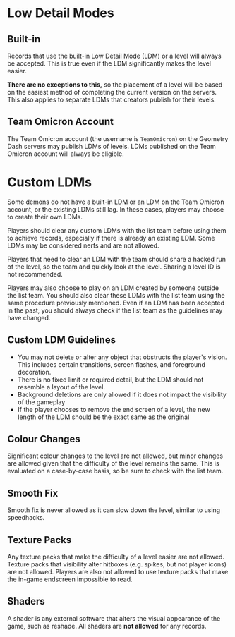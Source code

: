 # Low Detail Modes

## Built-in
Records that use the built-in Low Detail Mode (LDM) or a level will always be accepted. This is true even if the LDM significantly makes the level easier. 

**There are no exceptions to this,** so the placement of a level will be based on the easiest method of completing the current version on the servers. This also applies to separate LDMs that creators publish for their levels.

## Team Omicron Account
The Team Omicron account (the username is `TeamOmicron`) on the Geometry Dash servers may publish LDMs of levels. LDMs published on the Team Omicron account will always be eligible.

# Custom LDMs
Some demons do not have a built-in LDM or an LDM on the Team Omicron account, or the existing LDMs still lag. In these cases, players may choose to create their own LDMs.

Players should clear any custom LDMs with the list team before using them to achieve records, especially if there is already an existing LDM. Some LDMs may be considered nerfs and are not allowed.

Players that need to clear an LDM with the team should share a hacked run of the level, so the team and quickly look at the level. Sharing a level ID is not recommended.

Players may also choose to play on an LDM created by someone outside the list team. You should also clear these LDMs with the list team using the same procedure previously mentioned. Even if an LDM has been accepted in the past, you should always check if the list team as the guidelines may have changed.

## Custom LDM Guidelines
- You may not delete or alter any object that obstructs the player's vision. This includes certain transitions, screen flashes, and foreground decoration.
- There is no fixed limit or required detail, but the LDM should not resemble a layout of the level.
- Background deletions are only allowed if it does not impact the visibility of the gameplay
- If the player chooses to remove the end screen of a level, the new length of the LDM should be the exact same as the original

## Colour Changes
Significant colour changes to the level are not allowed, but minor changes are allowed given that the difficulty of the level remains the same. This is evaluated on a case-by-case basis, so be sure to check with the list team.

## Smooth Fix
Smooth fix is never allowed as it can slow down the level, similar to using speedhacks.

## Texture Packs
Any texture packs that make the difficulty of a level easier are not allowed. Texture packs that visibility alter hitboxes (e.g. spikes, but not player icons) are not allowed. Players are also not allowed to use texture packs that make the in-game endscreen impossible to read.

## Shaders
A shader is any external software that alters the visual appearance of the game, such as reshade. All shaders are **not allowed** for any records.